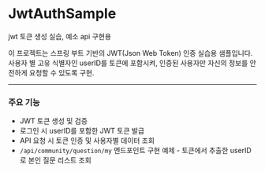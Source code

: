 # JwtAuthSample
jwt 토큰 생성 실습, 예소 api 구현용


이 프로젝트는 스프링 부트 기반의 JWT(Json Web Token) 인증 실습용 샘플입니다.
사용자 별 고유 식별자인 userID를 토큰에 포함시켜, 인증된 사용자만 자신의 정보를 안전하게 요청할 수 있도록 구현.

---

### 주요 기능
- JWT 토큰 생성 및 검증
- 로그인 시 userID를 포함한 JWT 토큰 발급
- API 요청 시 토큰 인증 및 사용자별 데이터 조회
- `/api/community/question/my` 엔드포인트 구현 예제 - 토큰에서 추출한 userID로 본인 질문 리스트 조회

